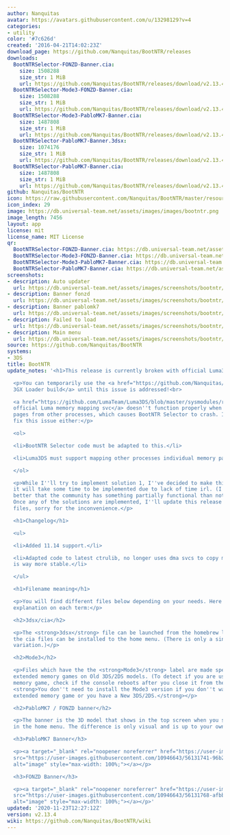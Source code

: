 ```yaml
---
author: Nanquitas
avatar: https://avatars.githubusercontent.com/u/13298129?v=4
categories:
- utility
color: '#7c626d'
created: '2016-04-21T14:02:23Z'
download_page: https://github.com/Nanquitas/BootNTR/releases
downloads:
  BootNTRSelector-FONZD-Banner.cia:
    size: 1508288
    size_str: 1 MiB
    url: https://github.com/Nanquitas/BootNTR/releases/download/v2.13.4/BootNTRSelector-FONZD-Banner.cia
  BootNTRSelector-Mode3-FONZD-Banner.cia:
    size: 1508288
    size_str: 1 MiB
    url: https://github.com/Nanquitas/BootNTR/releases/download/v2.13.4/BootNTRSelector-Mode3-FONZD-Banner.cia
  BootNTRSelector-Mode3-PabloMK7-Banner.cia:
    size: 1487808
    size_str: 1 MiB
    url: https://github.com/Nanquitas/BootNTR/releases/download/v2.13.4/BootNTRSelector-Mode3-PabloMK7-Banner.cia
  BootNTRSelector-PabloMK7-Banner.3dsx:
    size: 1074176
    size_str: 1 MiB
    url: https://github.com/Nanquitas/BootNTR/releases/download/v2.13.4/BootNTRSelector-PabloMK7-Banner.3dsx
  BootNTRSelector-PabloMK7-Banner.cia:
    size: 1487808
    size_str: 1 MiB
    url: https://github.com/Nanquitas/BootNTR/releases/download/v2.13.4/BootNTRSelector-PabloMK7-Banner.cia
github: Nanquitas/BootNTR
icon: https://raw.githubusercontent.com/Nanquitas/BootNTR/master/resources/icon.png
icon_index: 29
image: https://db.universal-team.net/assets/images/images/bootntr.png
image_length: 7456
layout: app
license: mit
license_name: MIT License
qr:
  BootNTRSelector-FONZD-Banner.cia: https://db.universal-team.net/assets/images/qr/bootntrselector-fonzd-banner-cia.png
  BootNTRSelector-Mode3-FONZD-Banner.cia: https://db.universal-team.net/assets/images/qr/bootntrselector-mode3-fonzd-banner-cia.png
  BootNTRSelector-Mode3-PabloMK7-Banner.cia: https://db.universal-team.net/assets/images/qr/bootntrselector-mode3-pablomk7-banner-cia.png
  BootNTRSelector-PabloMK7-Banner.cia: https://db.universal-team.net/assets/images/qr/bootntrselector-pablomk7-banner-cia.png
screenshots:
- description: Auto updater
  url: https://db.universal-team.net/assets/images/screenshots/bootntr/auto-updater.png
- description: Banner fonzd
  url: https://db.universal-team.net/assets/images/screenshots/bootntr/banner-fonzd.png
- description: Banner pablomk7
  url: https://db.universal-team.net/assets/images/screenshots/bootntr/banner-pablomk7.png
- description: Failed to load
  url: https://db.universal-team.net/assets/images/screenshots/bootntr/failed-to-load.png
- description: Main menu
  url: https://db.universal-team.net/assets/images/screenshots/bootntr/main-menu.png
source: https://github.com/Nanquitas/BootNTR
systems:
- 3DS
title: BootNTR
update_notes: '<h1>This release is currently broken with official Luma3DS!</h1>

  <p>You can temporarily use the <a href="https://github.com/Nanquitas/Luma3DS/releases">Luma3DS
  3GX Loader build</a> until this issue is addressed!<br>

  <a href="https://github.com/LumaTeam/Luma3DS/blob/master/sysmodules/rosalina/include/csvc.h#L70-L79">The
  official Luma memory mapping svc</a> doesn''t function properly when mapping single
  pages from other processes, which causes BootNTR Selector to crash. In order to
  fix this issue either:</p>

  <ol>

  <li>BootNTR Selector code must be adapted to this.</li>

  <li>Luma3DS must support mapping other processes individual memory pages.</li>

  </ol>

  <p>While I''ll try to implement solution 1, I''ve decided to make this release as
  it will take some time to be implemented due to lack of time irl. (I think it''s
  better that the community has something partially functional than nothing at all.)
  Once any of the solutions are implemented, I''ll update this release with the updated
  files, sorry for the inconvenience.</p>

  <h1>Changelog</h1>

  <ul>

  <li>Added 11.14 support.</li>

  <li>Adapted code to latest ctrulib, no longer uses dma svcs to copy memory, so launching
  is way more stable.</li>

  </ul>

  <h1>Filename meaning</h1>

  <p>You will find different files below depending on your needs. Here is a little
  explanation on each term:</p>

  <h2>3dsx/cia</h2>

  <p>The <strong>3dsx</strong> file can be launched from the homebrew launcher while
  the cia files can be installed to the home menu. (There is only a single 3dsx file
  variation.)</p>

  <h2>Mode3</h2>

  <p>Files which have the the <strong>Mode3</strong> label are made specifically for
  extended memory games on Old 3DS/2DS models. (To detect if you are using an extended
  memory game, check if the console reboots after you close it from the home menu.)
  <strong>You don''t need to install the Mode3 version if you don''t want to use any
  extended memory game or you have a New 3DS/2DS.</strong></p>

  <h2>PabloMK7 / FONZD banner</h2>

  <p>The banner is the 3D model that shows in the top screen when you select the app
  in the home menu. The difference is only visual and is up to your own choice.</p>

  <h3>PabloMK7 Banner</h3>

  <p><a target="_blank" rel="noopener noreferrer" href="https://user-images.githubusercontent.com/10946643/56131741-96b2c500-5f88-11e9-9af7-a81825505f5b.png"><img
  src="https://user-images.githubusercontent.com/10946643/56131741-96b2c500-5f88-11e9-9af7-a81825505f5b.png"
  alt="image" style="max-width: 100%;"></a></p>

  <h3>FONZD Banner</h3>

  <p><a target="_blank" rel="noopener noreferrer" href="https://user-images.githubusercontent.com/10946643/56131768-afbb7600-5f88-11e9-8585-6ceb930424cc.png"><img
  src="https://user-images.githubusercontent.com/10946643/56131768-afbb7600-5f88-11e9-8585-6ceb930424cc.png"
  alt="image" style="max-width: 100%;"></a></p>'
updated: '2020-11-23T12:27:12Z'
version: v2.13.4
wiki: https://github.com/Nanquitas/BootNTR/wiki
---
```

